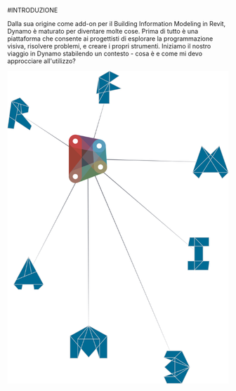 #INTRODUZIONE

Dalla sua origine come add-on per il Building Information Modeling in Revit, Dynamo è maturato per diventare molte cose. Prima di tutto è una piattaforma che consente ai progettisti di esplorare la programmazione visiva, risolvere problemi, e creare i propri strumenti. Iniziamo il nostro viaggio in Dynamo stabilendo un contesto - cosa è e come mi devo approcciare all'utilizzo?

![Dynamo Ecosystem](images/1/1-cover.png)
